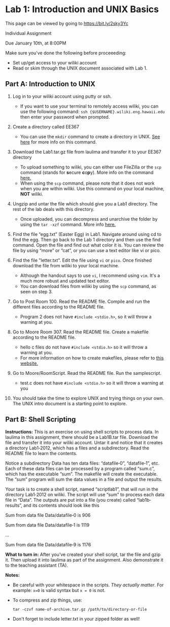 # Lab 1: Introduction and UNIX Basics

This page can be viewed by going to https://bit.ly/2sky3Yc

Individual Assignment

Due January 10th, at 8:00PM

Make sure you've done the following before proceeeding:
 - Set up/get access to your wiliki account
 - Read or skim through the UNIX document associated with Lab 1.

## Part A: Introduction to UNIX
1. Log in to your wiliki account using putty or ssh.
    - If you want to use your terminal to remotely access wiliki, you can use the following command: 
 `ssh {$USERNAME}.wiliki.eng.hawaii.edu` then enter your password when prompted.

 2. Create a directory called EE367
    - You can use the `mkdir` command to create a directory in UNIX. [See here](https://www.techonthenet.com/unix/basic/mkdir.php) for more info on this command.

3.  Download the Lab1.tar.gz file from laulima and transfer it to your EE367 directory
    - To upload something to wiliki, you can either use FileZilla or the `scp` command (stands for **s**ecure **c**o**p**y). More info on the command [here.](https://www.computerhope.com/unix/scp.htm)
    - When using the `scp` command, please note that it does not work when you are within wiliki. Use this command on your local machine, **NOT** wiliki. 

4.  Ungzip and untar the file which should give you a Lab1 directory.   The rest of the lab deals with this directory. 
     - Once uploaded, you can decompress and unarchive the folder by using the `tar -xzf` command. More info [here.](http://www.rebol.com/docs/unpack-tar-gz.html)

5.  Find the file “egg.txt” (Easter Egg) in Lab1.  Navigate around using cd to find the egg.  Then go back to the Lab 1 
directory and then use the find command.  Open the file and find out what color it is.  You can review the file by using 
“more” or “cat”, or you can use a text editor like vi or pico. 

6. Find the file "letter.txt". Edit the file using `vi` or `pico`. Once finished download the file from wiliki to your local machine.
    - Although the handout says to use `vi`, I recommend using `vim`. It's a much more robust and updated text editor.
    - You can download files from wiliki by using the `scp` command, as seen on step 3.

7.  Go to Post Room 100.  Read the README file.  Compile and run the different files according to the README file. 
    - Program 2 does not have `#include <stdio.h>`, so it will throw a warning at you. 

8.  Go to Moore Room 307.  Read the README file.  Create a makefile according to the README file. 
    - hello c files do not have `#include <stdio.h>` so it will throw a warning at you.
    - For more information on how to create makefiles, please refer to [this website.](http://www.cs.colby.edu/maxwell/courses/tutorials/maketutor/)

9.  Go to Moore/RoomScript.  Read the README file.  Run the samplescript. 
    - test.c does not have `#include <stdio.h>` so it will throw a warning at you

10.  You should take the time to explore UNIX and trying things on your own.  The UNIX intro document is a starting point to explore.

## Part B: Shell Scripting

**Instructions:**  This is an exercise on using shell scripts to process data.  In laulima in this assignment, there should be a 
Lab1B.tar file.  Download the file and transfer it into your wiliki account.  Untar it and notice that it creates a directory 
Lab1‐2012, which has a files and a subdirectory.  Read the README file to learn the contents.   
 
Notice a subdirectory Data has ten data files:  “datafile‐0”, “datafile‐1”, etc.  Each of these data files can be processed by 
a program called “sum.c”, which has the executable “sum”.  The makefile will create the executable.  The “sum” 
program will sum the data values in a file and output the results. 
 
Your task is to create a shell script, named “scriptlab1”, that will run in the directory Lab1‐2012 on wiliki.  The script will 
use “sum” to process each data file in “Data”.  The outputs are put into a file (you create) called “lab1b‐results”, and its 
contents should look like this 
 
Sum from data file Data/datafile‐0 is 906 

Sum from data file Data/datafile‐1 is 1119 

... 

Sum from data file Data/datafile‐9 is 1176 

**What to turn in:**  After you’ve created your shell script, tar the file and gzip it.  Then upload it into laulima as part of the 
assignment.  Also demonstrate it to the teaching assistant (TA).

**Notes:**

 - Be careful with your whitespace in the scripts. *They actually matter*. For example: `x=0` is valid syntax but `x = 0` is not.
 - To compress and zip things, use:

   `tar -czvf name-of-archive.tar.gz /path/to/directory-or-file`

 - Don't forget to include letter.txt in your zipped folder as well!
